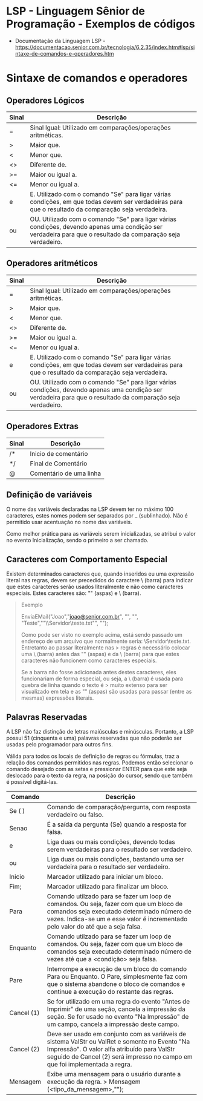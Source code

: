 # LSP - Linguagem Sênior de Programação - Exemplos de códigos

- Documentação da Linguagem LSP - https://documentacao.senior.com.br/tecnologia/6.2.35/index.htm#lsp/sintaxe-de-comandos-e-operadores.htm

# Sintaxe de comandos e operadores

## Operadores Lógicos

| Sinal | Descrição |
| --- | --- |
| = | Sinal Igual: Utilizado em comparações/operações aritméticas. |
| > | Maior que. |
| < | Menor que. |
| <> | Diferente de. |
| >= | Maior ou igual a. |
| <= | Menor ou igual a. |
| e | E. Utilizado com o comando "Se" para ligar várias condições, em que todas devem ser verdadeiras para que o resultado da comparação seja verdadeira. |
| ou | OU. Utilizado com o comando "Se" para ligar várias condições, devendo apenas uma condição ser verdadeira para que o resultado da comparação seja verdadeiro. |

## Operadores aritméticos

| Sinal | Descrição |
| --- | --- |
| = | Sinal Igual: Utilizado em comparações/operações aritméticas. |
| > | Maior que. |
| < | Menor que. |
| <> | Diferente de. |
| >= | Maior ou igual a. |
| <= | Menor ou igual a. |
| e | E. Utilizado com o comando "Se" para ligar várias condições, em que todas devem ser verdadeiras para que o resultado da comparação seja verdadeira. |
| ou | OU. Utilizado com o comando "Se" para ligar várias condições, devendo apenas uma condição ser verdadeira para que o resultado da comparação seja verdadeiro. |

## Operadores Extras

| Sinal | Descrição |
| --- | --- |
| /* | Inicio de comentário |
| */ | Final de Comentário |
| @ | Comentário de uma linha |

## Definição de variáveis

O nome das variáveis declaradas na LSP devem ter no máximo 100 caracteres, estes nomes podem ser separados por _ (sublinhado). Não é permitido usar acentuação no nome das variáveis.

Como melhor prática para as variáveis serem inicializadas, se atribui o valor no evento Inicialização, sendo o primeiro a ser chamado.

## Caracteres com Comportamento Especial

Existem determinados caracteres que, quando inseridos eu uma expressão literal nas regras, devem ser precedidos do caractere \ (barra) para indicar que estes caracteres serão usados literalmente e não como caracteres especiais. Estes caracteres são: "" (aspas) e \ (barra).

> Exemplo
> 
> EnviaEMail("Joao","joao@senior.com.br", "", "", "Teste","\"\\\\Servidor\\teste.txt\"", "");
> 
> Como pode ser visto no exemplo acima, está sendo passado um endereço de um arquivo que normalmente seria: \\Servidor\teste.txt. Entretanto ao passar literalmente nas > regras é necessário colocar uma \ (barra) antes das "" (aspas) e da \ (barra) para que estes caracteres não funcionem como caracteres especiais.
> 
> Se a barra não fosse adicionada antes destes caracteres, eles funcionariam de forma especial, ou seja, a \ (barra) é usada para quebra de linha quando o texto é > muito extenso para ser visualizado em tela e as "" (aspas) são usadas para passar (entre as mesmas) expressões literais.

## Palavras Reservadas

A LSP não faz distinção de letras maiúsculas e minúsculas. Portanto, a LSP possui 51 (cinquenta e uma) palavras reservadas que não poderão ser usadas pelo programador para outros fins.

Válida para todos os locais de definição de regras ou fórmulas, traz a relação dos comandos permitidos nas regras. Podemos então selecionar o comando desejado com as setas e pressionar ENTER para que este seja deslocado para o texto da regra, na posição do cursor, sendo que também é possível digitá-las.

| Comando | Descrição |
| --- | --- |
| Se ( ) | Comando de comparação/pergunta, com resposta verdadeiro ou falso. |
| Senao | É a saída da pergunta (Se) quando a resposta for falsa. |
| e | Liga duas ou mais condições, devendo todas serem verdadeiras para o resultado ser verdadeiro. |
| ou | Liga duas ou mais condições, bastando uma ser verdadeira para o resultado ser verdadeiro. |
| Inicio | Marcador utilizado para iniciar um bloco. |
| Fim; | Marcador utilizado para finalizar um bloco. |
| Para | Comando utilzado para se fazer um loop de comandos. Ou seja, fazer com que um bloco de comandos seja executado determinado número de vezes. Indica-se um <valor inicial> e esse valor é incrementado pelo valor do <contador> até que a <condicao> seja falsa. |
| Enquanto | Comando utilzado para se fazer um loop de comandos. Ou seja, fazer com que um bloco de comandos seja executado determinado número de vezes até que a <condição> seja falsa. |
| Pare | Interrompe a execução de um bloco do comando Para ou Enquanto. O Pare, simplesmente faz com que o sistema abandone o bloco de comandos e continue a execução do restante das regras. |
| Cancel (1) | Se for utilizado em uma regra do evento "Antes de Imprimir" de uma seção, cancela a impressão da seção. Se for usado no evento "Na Impressão" de um campo, cancela a impressão deste campo. |
| Cancel (2) | Deve ser usado em conjunto com as variáveis de sistema ValStr ou ValRet e somente no Evento "Na Impressão". O valor alfa atribuído para ValStr seguido de Cancel (2) será impresso no campo em que foi implementada a regra. |
| Mensagem | Exibe uma mensagem para o usuário durante a execução da regra. > Mensagem (<tipo_da_mensagem>,"<mensagem>"); |
